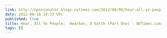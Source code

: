 ```yaml
---
link: http://opinionator.blogs.nytimes.com/2012/08/08/hear-all-ye-people-hearken-o-earth/
date: 2012-08-16 14:37 UTC
published: true
title: Hear, All Ye People;  Hearken, O Earth (Part One) - NYTimes.com
tags: []
---
```



